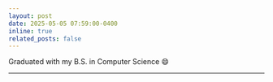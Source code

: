 ```yaml
---
layout: post
date: 2025-05-05 07:59:00-0400
inline: true
related_posts: false
---
```


Graduated with my B.S. in Computer Science :smile:

<!-- ---
layout: post
date: 2015-10-22 15:59:00-0400
inline: true
related_posts: false
---

A simple inline announcement. -->
---